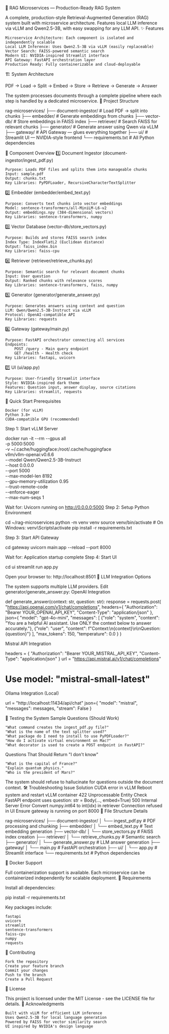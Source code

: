 🧠 RAG Microservices — Production-Ready RAG System

A complete, production-style Retrieval-Augmented Generation (RAG) system built with microservice architecture. Features local LLM inference via vLLM and Qwen2.5-3B, with easy swapping for any LLM API.
✨ Features

    Microservice Architecture: Each component is isolated and independently scalable
    Local LLM Inference: Uses Qwen2.5-3B via vLLM (easily replaceable)
    Vector Search: FAISS-powered semantic search
    Modern UI: NVIDIA-inspired Streamlit interface
    API Gateway: FastAPI orchestration layer
    Production Ready: Fully containerizable and cloud-deployable

🏗️ System Architecture

PDF → Load → Split → Embed → Store → Retrieve → Generate → Answer

The system processes documents through a complete pipeline where each step is handled by a dedicated microservice.
📂 Project Structure

rag-microservices/
├── document-ingestor/      # Load PDF → split into chunks
├── embedder/              # Generate embeddings from chunks
├── vector-db/             # Store embeddings in FAISS index
├── retriever/             # Search FAISS for relevant chunks
├── generator/             # Generate answer using Qwen via vLLM
├── gateway/               # API Gateway — glues everything together
├── ui/                    # Streamlit UI — NVIDIA-style frontend
└── requirements.txt       # All Python dependencies

🧩 Component Overview
1️⃣ Document Ingestor (document-ingestor/ingest_pdf.py)

    Purpose: Loads PDF files and splits them into manageable chunks
    Input: sample.pdf
    Output: chunks.txt
    Key Libraries: PyPDFLoader, RecursiveCharacterTextSplitter

2️⃣ Embedder (embedder/embed_text.py)

    Purpose: Converts text chunks into vector embeddings
    Model: sentence-transformers/all-MiniLM-L6-v2
    Output: embeddings.npy (384-dimensional vectors)
    Key Libraries: sentence-transformers, numpy

3️⃣ Vector Database (vector-db/store_vectors.py)

    Purpose: Builds and stores FAISS search index
    Index Type: IndexFlatL2 (Euclidean distance)
    Output: faiss_index.bin
    Key Libraries: faiss-cpu

4️⃣ Retriever (retriever/retrieve_chunks.py)

    Purpose: Semantic search for relevant document chunks
    Input: User question
    Output: Ranked chunks with relevance scores
    Key Libraries: sentence-transformers, faiss, numpy

5️⃣ Generator (generator/generate_answer.py)

    Purpose: Generates answers using context and question
    LLM: Qwen/Qwen2.5-3B-Instruct via vLLM
    Protocol: OpenAI-compatible API
    Key Libraries: requests

6️⃣ Gateway (gateway/main.py)

    Purpose: FastAPI orchestrator connecting all services
    Endpoints:
        POST /query - Main query endpoint
        GET /health - Health check
    Key Libraries: fastapi, uvicorn

7️⃣ UI (ui/app.py)

    Purpose: User-friendly Streamlit interface
    Style: NVIDIA-inspired dark theme
    Features: Question input, answer display, source citations
    Key Libraries: streamlit, requests

🚀 Quick Start
Prerequisites

    Docker (for vLLM)
    Python 3.8+
    CUDA-compatible GPU (recommended)

Step 1: Start vLLM Server

docker run -it --rm --gpus all \
  -p 5000:5000 \
  -v ~/.cache/huggingface:/root/.cache/huggingface \
  vllm/vllm-openai:v0.6.6 \
  --model Qwen/Qwen2.5-3B-Instruct \
  --host 0.0.0.0 \
  --port 5000 \
  --max-model-len 8192 \
  --gpu-memory-utilization 0.95 \
  --trust-remote-code \
  --enforce-eager \
  --max-num-seqs 1

Wait for: Uvicorn running on http://0.0.0.0:5000
Step 2: Setup Python Environment

cd ~/rag-microservices
python -m venv venv
source venv/bin/activate  # On Windows: venv\Scripts\activate
pip install -r requirements.txt

Step 3: Start API Gateway

cd gateway
uvicorn main:app --reload --port 8000

Wait for: Application startup complete
Step 4: Start UI

cd ui
streamlit run app.py

Open your browser to: http://localhost:8501
🔄 LLM Integration Options

The system supports multiple LLM providers. Edit generator/generate_answer.py:
OpenAI Integration

def generate_answer(context: str, question: str):
    response = requests.post(
        "https://api.openai.com/v1/chat/completions",
        headers={
            "Authorization": "Bearer YOUR_OPENAI_API_KEY",
            "Content-Type": "application/json"
        },
        json={
            "model": "gpt-4o-mini",
            "messages": [
                {"role": "system", "content": "You are a helpful AI assistant. Use ONLY the context below to answer accurately."},
                {"role": "user", "content": f"Context:\n{context}\n\nQuestion: {question}"}
            ],
            "max_tokens": 150,
            "temperature": 0.0
        }
    )

Mistral API Integration

headers = {
    "Authorization": "Bearer YOUR_MISTRAL_API_KEY",
    "Content-Type": "application/json"
}
url = "https://api.mistral.ai/v1/chat/completions"
# Use model: "mistral-small-latest"

Ollama Integration (Local)

url = "http://localhost:11434/api/chat"
json={
    "model": "mistral",
    "messages": messages,
    "stream": False
}

🧪 Testing the System
Sample Questions (Should Work)

    "What command creates the ingest_pdf.py file?"
    "What is the name of the text splitter used?"
    "What package do I need to install to use PyPDFLoader?"
    "How do I activate virtual environment on Mac?"
    "What decorator is used to create a POST endpoint in FastAPI?"

Questions That Should Return "I don't know"

    "What is the capital of France?"
    "Explain quantum physics."
    "Who is the president of Mars?"

The system should refuse to hallucinate for questions outside the document context.
🛠️ Troubleshooting
Issue 	Solution
CUDA error in vLLM 	Reboot system and restart vLLM container
422 Unprocessable Entity 	Check FastAPI endpoint uses question: str = Body(..., embed=True)
500 Internal Server Error 	Convert numpy.int64 to int(idx) in retriever
Connection refused in UI 	Ensure gateway is running on port 8000
📁 File Structure Details

rag-microservices/
├── document-ingestor/
│   └── ingest_pdf.py           # PDF processing and chunking
├── embedder/
│   └── embed_text.py           # Text embedding generation
├── vector-db/
│   └── store_vectors.py        # FAISS index creation
├── retriever/
│   └── retrieve_chunks.py      # Semantic search
├── generator/
│   └── generate_answer.py      # LLM answer generation
├── gateway/
│   └── main.py                 # FastAPI orchestration
├── ui/
│   └── app.py                  # Streamlit interface
└── requirements.txt            # Python dependencies

🐳 Docker Support

Full containerization support is available. Each microservice can be containerized independently for scalable deployment.
📝 Requirements

Install all dependencies:

pip install -r requirements.txt

Key packages include:

    fastapi
    uvicorn
    streamlit
    sentence-transformers
    faiss-cpu
    numpy
    requests

🤝 Contributing

    Fork the repository
    Create your feature branch
    Commit your changes
    Push to the branch
    Create a Pull Request

📄 License

This project is licensed under the MIT License - see the LICENSE file for details.
🙏 Acknowledgments

    Built with vLLM for efficient LLM inference
    Uses Qwen2.5-3B for local language generation
    Powered by FAISS for vector similarity search
    UI inspired by NVIDIA's design language

